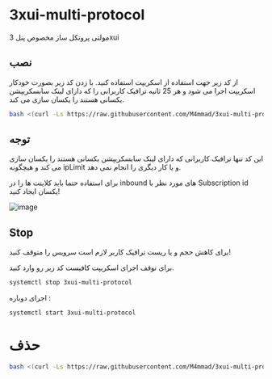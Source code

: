 # 3xui-multi-protocol


مولتی پروتکل ساز مخصوص پنل 3xui

## نصب


از کد زیر جهت استفاده از اسکریپت استفاده کنید. با زدن کد زیر بصورت خودکار اسکریپت اجرا می شود و هر 25 ثانیه ترافیک کاربرانی را که دارای لینک سابسکریپشن یکسانی هستند را یکسان سازی می کند.

```bash
bash <(curl -Ls https://raw.githubusercontent.com/M4mmad/3xui-multi-protocol/master/install.sh --ipv4)
```

##  توجه 

این کد تنها ترافیک کاربرانی که دارای لینک سابسکریپشن یکسانی هستند را یکسان سازی می کند و هیچگونه ipLimit و یا کار دیگری را انجام نمی دهد.

برای استفاده حتما باید کلاینت ها را در inbound های مورد نظر با Subscription  id یکسان ایجاد کنید!


![image](https://github.com/M4mmad/3xui-multi-protocol/assets/61095662/196f9e7e-d248-4aed-940a-2ab8f9a13d95)


## Stop
برای کاهش حجم و یا ریست ترافیک کاربر لازم است سرویس را متوقف کنید!

برای توقف اجرای اسکریپت کافیست کد زیر رو وارد کنید.

```bash
systemctl stop 3xui-multi-protocol
```

اجرای دوباره :
```bash
systemctl start 3xui-multi-protocol
```

# حذف
```bash
bash <(curl -Ls https://raw.githubusercontent.com/M4mmad/3xui-multi-protocol/master/unistall.sh --ipv4)
```
